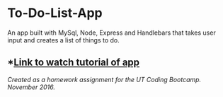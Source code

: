 # To-Do-List-App
An app built with MySql, Node, Express and Handlebars that takes user input and creates a list of things to do. 

*[Link to watch tutorial of app](http://res.cloudinary.com/thefinleycode/video/upload/v1478384272/ListLover_ikmknu.mp4)
----
_Created as a homework assignment for the UT Coding Bootcamp. November 2016._
